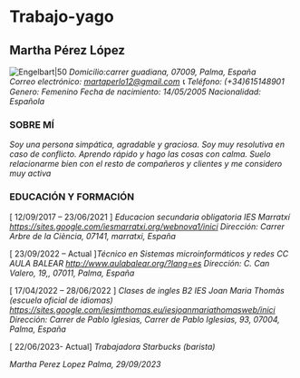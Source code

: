 # Trabajo-yago
## Martha Pérez López
![Engelbart|50](https://b282c5de4f50ed30d5ce-25e9f6b52714e6c3d4dbb7e330152014.ssl.cf3.rackcdn.com/uploaded_thumb_medium/75ced0231b30d5bbba39592fef39e64d/fotografia_curriculum_linkedin_corporativa_madrid_003.jpg)
*Domicilio:carrer guadiana, 07009, Palma, España*    
*Correo electrónico: martaperlo12@gmail.com      :telephone_receiver: Teléfono: (+34)615148901* 
*Genero: Femenino           Fecha de nacimiento: 14/05/2005       Nacionalidad: Española*
### SOBRE MÍ

*Soy una persona simpática, agradable y graciosa. Soy muy resolutiva en caso de conflicto.* 
*Aprendo rápido y hago las cosas con calma. Suelo relacionarme bien con el resto de compañeros y*
*clientes y me considero muy activa*

### EDUCACIÓN Y FORMACIÓN

[ 12/09/2017 – 23/06/2021 ] *Educacion secundaria obligatoria*
*IES Marratxí https://sites.google.com/iesmarratxi.org/webnova1/inici*
*Dirección: Carrer Arbre de la Ciència, 07141, marratxi, España*

[ 23/09/2022 – Actual ]*Técnico en Sistemas microinformáticos y redes*
*CC AULA BALEAR http://www.aulabalear.org/?lang=es*
*Dirección: C. Can Valero, 19,, 07011, Palma, España*

[ 17/04/2022 – 28/06/2022 ] *Clases de ingles B2*
*IES Joan Maria Thomàs (escuela oficial de idiomas) https://sites.google.com/iesjmthomas.eu/iesjoanmariathomasweb/inici*
*Dirección: Carrer de Pablo Iglesias, Carrer de Pablo Iglesias, 93, 07004, Palma, España*

[ 22/06/2023- Actual] *Trabajadora Starbucks (barista)*


*Martha Perez Lopez*
*Palma, 29/09/2023*
